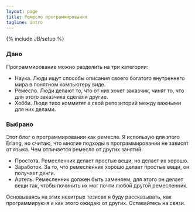 ```yaml
---
layout: page
title: Ремесло программирования
tagline: intro
---
```

{% include JB/setup %}

### Дано
Программирование можно разделить на три категории:

- Наука. Люди ищут способы описания своего богатого внутреннего мира в понятном компьютеру виде.
- Ремесло. Люди делают то, что от них хочет заказчик, чинят то, что для этого заказчика сделали другие.
- Хобби. Люди тихо коммитят в свой репозиторий между важными для них делами.

### Выбрано
Этот блог о программировании как ремесле. Я использую для этого Erlang, но считаю, что многие подходы в программировании не зависят от языка. Чем отличается ремесло от других занятий:

- Простота. Ремесленник делает простые вещи, но делает их хорошо.
- Заработок. За то, что ремесленник хорошо делает простые вещи, он получает денги.
- Артель. Ремесленник должен быть заменяем, для этого он делает вещи так, чтобы починить их мог почти любой другой ремесленник.

Основываясь на этих нехитрых тезисах я буду рассказывать, как программирую я и как этого ожидаю от других.
Оставайтесь на связи.
